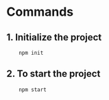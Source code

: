 # Commands

## 1. Initialize the project

```
    npm init
```

## 2. To start the project

```
    npm start
```



